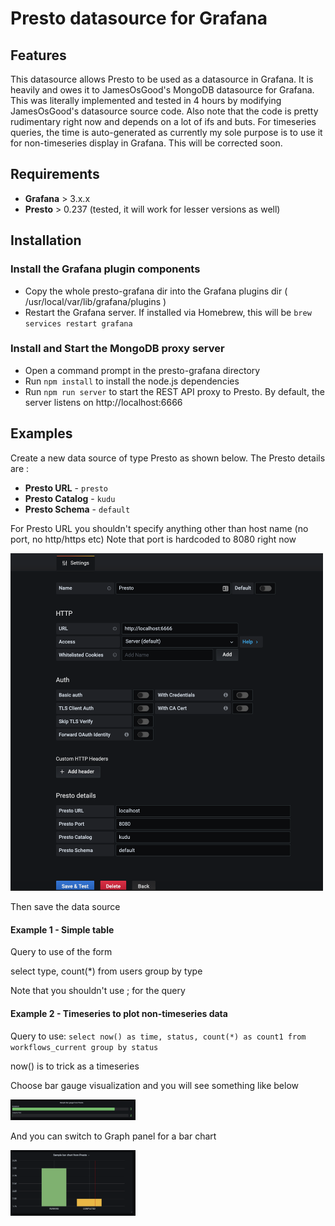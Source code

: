 # Presto datasource for Grafana

## Features
This datasource allows Presto to be used as a datasource in Grafana. It is heavily and owes it to JamesOsGood's MongoDB datasource for Grafana. This was literally implemented and tested in 4 hours by modifying JamesOsGood's datasource source code. Also note that the code is pretty rudimentary right now and depends on a lot of ifs and buts. For timeseries queries, the time is auto-generated as currently my sole purpose is to use it for non-timeseries display in Grafana. This will be corrected soon.

## Requirements

* **Grafana** > 3.x.x
* **Presto** > 0.237 (tested, it will work for lesser versions as well)

## Installation

### Install the Grafana plugin components

* Copy the whole presto-grafana dir into the Grafana plugins dir ( /usr/local/var/lib/grafana/plugins )
* Restart the Grafana server. If installed via Homebrew, this will be `brew services restart grafana`

### Install and Start the MongoDB proxy server

* Open a command prompt in the presto-grafana directory
* Run `npm install` to install the node.js dependencies
* Run `npm run server` to start the REST API proxy to Presto. By default, the server listens on http://localhost:6666

## Examples

Create a new data source of type Presto as shown below. The Presto details are :

* **Presto URL** - `presto`
* **Presto Catalog** - `kudu`
* **Presto Schema** - `default`

For Presto URL you shouldn't specify anything other than host name (no port, no http/https etc)
Note that port is hardcoded to 8080 right now

<img src="src/img/datasource.png" alt="Sample Data Source" style="width: 500px;"/>

Then save the data source

#### Example 1 - Simple table

Query to use of the form

select type, count(*) from users group by type

Note that you shouldn't use ; for the query

#### Example 2 - Timeseries to plot non-timeseries data

Query to use: `select now() as time, status, count(*) as count1 from workflows_current group by status`

now() is to trick as a timeseries

Choose bar gauge visualization and you will see something like below

<img src="src/img/sample_bar_gauge.png" alt="Sample Dashboard" style="width: 200px;"/>

And you can switch to Graph panel for a bar chart

<img src="src/img/sample_bar_chart.png" alt="Sample Dashboard" style="width: 200px;"/>





